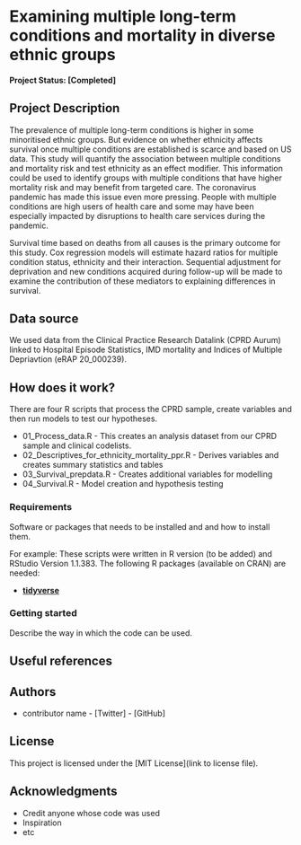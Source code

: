 # Examining multiple long-term conditions and mortality in diverse ethnic groups

#### Project Status: [Completed]

## Project Description

The prevalence of multiple long-term conditions is higher in some minoritised ethnic groups. But evidence on whether ethnicity affects survival once multiple conditions are established is scarce and based on US data. This study will quantify the association between multiple conditions and mortality risk and test ethnicity as an effect modifier. This information could be used to identify groups with multiple conditions that have higher mortality risk and may benefit from targeted care. The coronavirus pandemic has made this issue even more pressing. People with multiple conditions are high users of health care and some may have been especially impacted by disruptions to health care services during the pandemic.

Survival time based on deaths from all causes is the primary outcome for this study. Cox regression models will estimate hazard ratios for multiple condition status, ethnicity and their interaction. Sequential adjustment for deprivation and new conditions acquired during follow-up will be made to examine the contribution of these mediators to explaining differences in survival.

## Data source

We used data from the Clinical Practice Research Datalink (CPRD Aurum) linked to Hospital Episode Statistics, IMD mortality and Indices of Multiple Depriavtion (eRAP 20_000239).

## How does it work?

There are four R scripts that process the CPRD sample, create variables and then run models to test our hypotheses.

* 01_Process_data.R - This creates an analysis dataset from our CPRD sample and clinical codelists.
* 02_Descriptives_for_ethnicity_mortality_ppr.R - Derives variables and creates summary statistics and tables
* 03_Survival_prepdata.R - Creates additional variables for modelling
* 04_Survival.R - Model creation and hypothesis testing

### Requirements

Software or packages that needs to be installed and and how to install them.

For example:
These scripts were written in R version (to be added) and RStudio Version 1.1.383. 
The following R packages (available on CRAN) are needed: 
* [**tidyverse**](https://www.tidyverse.org/)

### Getting started

Describe the way in which the code can be used. 

## Useful references


## Authors

* contributor name - [Twitter] - [GitHub]

## License

This project is licensed under the [MIT License](link to license file).

## Acknowledgments

* Credit anyone whose code was used
* Inspiration
* etc
